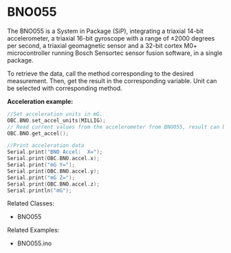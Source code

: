 # BNO055

The BNO055 is a System in Package (SiP), integrating a triaxial 14-bit accelerometer, a triaxial
16-bit gyroscope with a range of ±2000 degrees per second, a triaxial geomagnetic sensor and
a 32-bit cortex M0+ microcontroller running Bosch Sensortec sensor fusion software, in a single package.

To retrieve the data, call the method corresponding to the desired measurement. Then, get the result in the corresponding variable.
Unit can be selected with corresponding method.

**Acceleration example:**

```c
//Set acceleration units in mG.
OBC.BNO.set_accel_units(MILLIG);
// Read current values from the accelerometer from BNO055, result can be read from OBC.BNO.accel
OBC.BNO.get_accel();

//Print acceleration data
Serial.print("BNO Accel:  X=");
Serial.print(OBC.BNO.accel.x);
Serial.print("mG Y=");
Serial.print(OBC.BNO.accel.y);
Serial.print("mG Z=");
Serial.print(OBC.BNO.accel.z);
Serial.println("mG");
```

Related Classes:

- BNO055

Related Examples:

- BNO055.ino
